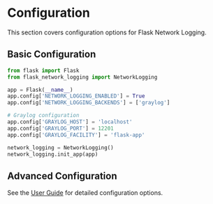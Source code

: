 # Configuration

This section covers configuration options for Flask Network Logging.

## Basic Configuration

```python
from flask import Flask
from flask_network_logging import NetworkLogging

app = Flask(__name__)
app.config['NETWORK_LOGGING_ENABLED'] = True
app.config['NETWORK_LOGGING_BACKENDS'] = ['graylog']

# Graylog configuration
app.config['GRAYLOG_HOST'] = 'localhost'
app.config['GRAYLOG_PORT'] = 12201
app.config['GRAYLOG_FACILITY'] = 'flask-app'

network_logging = NetworkLogging()
network_logging.init_app(app)
```

## Advanced Configuration

See the [User Guide](user_guide/index.md) for detailed configuration options.
